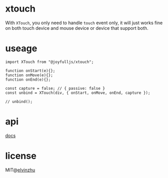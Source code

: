 # xtouch

With `XTouch`, you only need to handle `touch` event only, it will just works fine on both touch device and mouse device or device that support both.

# useage

```JS
import XTouch from "@joyfulljs/xtouch";

function onStart(e){};
function onMove(e){};
function onEnd(e){};

const capture = false; // { passive: false }
const unbind = XTouch(div, { onStart, onMove, onEnd, capture });

// unbind();
```

# api

[docs](./index.d.ts)

# license

MIT@[elvinzhu](https://github.com/elvinzhu)
